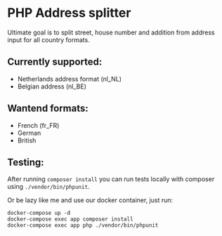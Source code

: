 # PHP Address splitter
Ultimate goal is to split street, house number and addition from address input for all country formats.

## Currently supported:
- Netherlands address format (nl_NL)
- Belgian address (nl_BE)

## Wantend formats:
- French (fr_FR)
- German
- British

## Testing:
After running `composer install` you can run tests locally with composer using `./vendor/bin/phpunit`.

Or be lazy like me and use our docker container, just run:
```
docker-compose up -d
docker-compose exec app composer install
docker-compose exec app php ./vendor/bin/phpunit
```